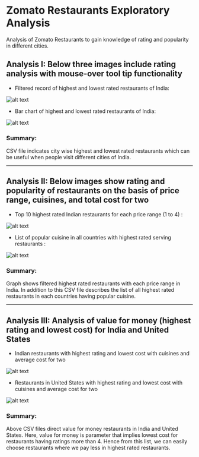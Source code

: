 # Zomato Restaurants Exploratory Analysis

Analysis of Zomato Restaurants to gain knowledge of rating and popularity in different cities.

## Analysis I: Below three images include rating analysis with mouse-over tool tip functionality

- Filtered record of highest and lowest rated restaurants of India:

![alt text](https://raw.githubusercontent.com/karankharecha/Zomato_Restaurants_Analysis/master/output_files/max_min_rating_csv.png)

- Bar chart of highest and lowest rated restaurants of India:

![alt text](https://raw.githubusercontent.com/karankharecha/Zomato_Restaurants_Analysis/master/output_files/max_min_rating.png)

### Summary:
CSV file indicates city wise highest and lowest rated restaurants which can be useful when people visit different cities of India.

-----------------------------------------------------------------------------------------------------------------------------

## Analysis II: Below images show rating and popularity of restaurants on the basis of  price range, cuisines, and total cost for two

- Top 10 highest rated Indian restaurants for each price range (1 to 4) :

![alt text](https://raw.githubusercontent.com/karankharecha/Zomato_Restaurants_Analysis/master/output_files/price_range.jpg)

- List of popular cuisine in all countries with highest rated serving restaurants :

![alt text](https://raw.githubusercontent.com/karankharecha/Zomato_Restaurants_Analysis/master/output_files/popular_cuisine.png)

### Summary:
Graph shows filtered highest rated restaurants with each price range in India. In addition to this CSV file describes the list of all highest rated restaurants in each countries having popular cuisine.

-----------------------------------------------------------------------------------------------------------------------------

## Analysis III: Analysis of value for money (highest rating and lowest cost) for India and United States

- Indian restaurants with highest rating and lowest cost with cuisines and average cost for two

![alt text](https://raw.githubusercontent.com/karankharecha/Zomato_Restaurants_Analysis/master/output_files/value_for_money_india.png)

- Restaurants in United States with highest rating and lowest cost with cuisines and average cost for two

![alt text](https://raw.githubusercontent.com/karankharecha/Zomato_Restaurants_Analysis/master/output_files/value_for_money_united_states.png)

### Summary:
Above CSV files direct value for money restaurants in India and United States. Here, value for money is parameter that implies lowest cost for restaurants having ratings more than 4. Hence from this list, we can easily choose restaurants where we pay less in highest rated restaurants.
